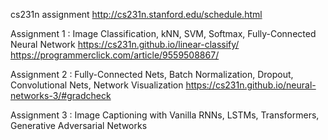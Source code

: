 cs231n assignment
http://cs231n.stanford.edu/schedule.html



Assignment 1 : Image Classification, kNN, SVM, Softmax, Fully-Connected Neural Network
https://cs231n.github.io/linear-classify/
https://programmerclick.com/article/9559508867/


Assignment 2 : Fully-Connected Nets, Batch Normalization, Dropout, Convolutional Nets, Network Visualization
https://cs231n.github.io/neural-networks-3/#gradcheck


Assignment 3 : Image Captioning with Vanilla RNNs, LSTMs, Transformers, Generative Adversarial Networks





